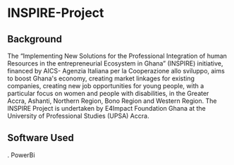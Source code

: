 # INSPIRE-Project
## Background 
The “Implementing New Solutions for the Professional Integration of human Resources in the entrepreneurial Ecosystem in Ghana” (INSPIRE) initiative, 
financed by AICS- Agenzia Italiana per la Cooperazione allo sviluppo, aims to boost Ghana's economy, creating market linkages for existing companies, 
creating new job opportunities for young people, with a particular focus on women and people with disabilities, in the Greater Accra, Ashanti, Northern Region, 
Bono Region and Western Region. The INSPIRE Project is undertaken by E4Impact Foundation Ghana at the University of Professional Studies (UPSA) Accra.
## Software Used
. PowerBi
